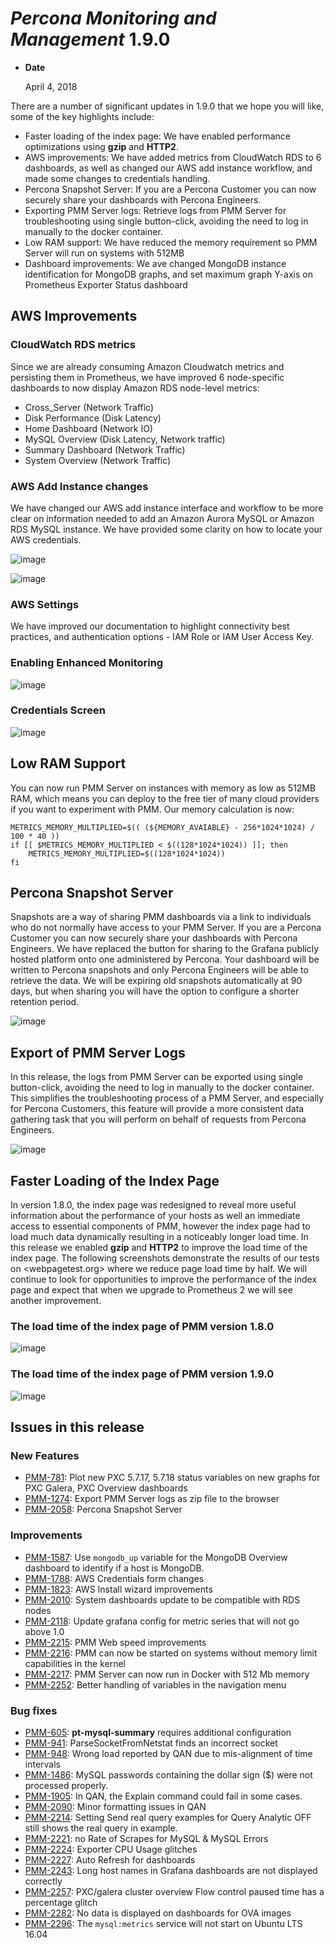 # *Percona Monitoring and Management* 1.9.0

* **Date**

    April 4, 2018

There are a number of significant updates in 1.9.0 that we hope you will like, some of the key highlights include:

* Faster loading of the index page: We have enabled performance optimizations using **gzip** and **HTTP2**.
* AWS improvements: We have added metrics from CloudWatch RDS to 6 dashboards, as well as changed our AWS add instance workflow, and made some changes to credentials handling.
* Percona Snapshot Server: If you are a Percona Customer you can now securely share your dashboards with Percona Engineers.
* Exporting PMM Server logs: Retrieve logs from PMM Server for troubleshooting using single button-click, avoiding the need to log in manually to the docker container.
* Low RAM support: We have reduced the memory requirement so PMM Server will run on systems with 512MB
* Dashboard improvements: We ave changed MongoDB instance identification for MongoDB graphs, and set maximum graph Y-axis on Prometheus Exporter Status dashboard

## AWS Improvements

### CloudWatch RDS metrics

Since we are already consuming Amazon Cloudwatch metrics and persisting them in Prometheus, we have improved 6 node-specific dashboards to now display Amazon RDS node-level metrics:

* Cross_Server (Network Traffic)
* Disk Performance (Disk Latency)
* Home Dashboard (Network IO)
* MySQL Overview (Disk Latency, Network traffic)
* Summary Dashboard (Network Traffic)
* System Overview (Network Traffic)

### AWS Add Instance changes

We have changed our AWS add instance interface and workflow to be more clear on information needed to add an Amazon Aurora MySQL or Amazon RDS MySQL instance. We have provided some clarity on how to locate your AWS credentials.

![image](../_images/1-9-0.2.png)

![image](../_images/1-9-0.3.png)

### AWS Settings

We have improved our documentation to highlight connectivity best practices, and authentication options - IAM Role or IAM User Access Key.

### Enabling Enhanced Monitoring

![image](../_images/1-9-0.4.png)

### Credentials Screen

![image](../_images/1-9-0.1.png)

## Low RAM Support

You can now run PMM Server on instances with memory as low as 512MB RAM, which means you can deploy to  the free tier of many cloud providers if you want to experiment with PMM.  Our memory calculation is now:

```
METRICS_MEMORY_MULTIPLIED=$(( (${MEMORY_AVAIABLE} - 256*1024*1024) / 100 * 40 ))
if [[ $METRICS_MEMORY_MULTIPLIED < $((128*1024*1024)) ]]; then
    METRICS_MEMORY_MULTIPLIED=$((128*1024*1024))
fi
```

## Percona Snapshot Server

Snapshots are a way of sharing PMM dashboards via a link to individuals who do not normally have access to your PMM Server.  If you are a Percona Customer you can now securely share your dashboards with Percona Engineers.  We have replaced the button for sharing to the Grafana publicly hosted platform onto one administered by Percona.  Your dashboard will be written to Percona snapshots and only Percona Engineers will be able to retrieve the data.  We will be expiring old snapshots automatically at 90 days, but when sharing you will have the option to configure a shorter retention period.

![image](../_images/1-9-0.5.png)

## Export of PMM Server Logs

In this release, the logs from PMM Server can be exported using single button-click, avoiding the need to log in manually to the docker container. This simplifies the troubleshooting process of a PMM Server, and especially for Percona Customers, this feature will provide a more consistent data gathering task that you will perform on behalf of requests from Percona Engineers.

![image](../_images/1-9-0.6.png)

## Faster Loading of the Index Page

In version 1.8.0, the index page was redesigned to reveal more useful information about the performance of your hosts as well an immediate access to essential components of PMM, however the index page had to load much data dynamically resulting in a noticeably longer load time. In this release we enabled **gzip** and **HTTP2** to improve the load time of the index page. The following screenshots demonstrate the results of our tests on <webpagetest.org> where we reduce page load time by half.  We will continue to look for opportunities to improve the performance of the index page and expect that when we upgrade to Prometheus 2 we will see another improvement.

### The load time of the index page of PMM version 1.8.0

![image](../_images/1-9-0.7.png)

### The load time of the index page of PMM version 1.9.0

![image](../_images/1-9-0.8.png)

## Issues in this release

### New Features

* [PMM-781](https://jira.percona.com/browse/PMM-781): Plot new PXC 5.7.17, 5.7.18 status variables on new graphs for PXC Galera, PXC Overview dashboards
* [PMM-1274](https://jira.percona.com/browse/PMM-1274): Export PMM Server logs as zip file to the browser
* [PMM-2058](https://jira.percona.com/browse/PMM-2058): Percona Snapshot Server

### Improvements

* [PMM-1587](https://jira.percona.com/browse/PMM-1587): Use `mongodb_up` variable for the MongoDB Overview dashboard to identify if a host is MongoDB.
* [PMM-1788](https://jira.percona.com/browse/PMM-1788): AWS Credentials form changes
* [PMM-1823](https://jira.percona.com/browse/PMM-1823): AWS Install wizard improvements
* [PMM-2010](https://jira.percona.com/browse/PMM-2010): System dashboards update to be compatible with RDS nodes
* [PMM-2118](https://jira.percona.com/browse/PMM-2118): Update grafana config for metric series that will not go above 1.0
* [PMM-2215](https://jira.percona.com/browse/PMM-2215): PMM Web speed improvements
* [PMM-2216](https://jira.percona.com/browse/PMM-2216): PMM can now be started on systems without memory limit capabilities in the kernel
* [PMM-2217](https://jira.percona.com/browse/PMM-2217): PMM Server can now run in Docker with 512 Mb memory
* [PMM-2252](https://jira.percona.com/browse/PMM-2252): Better handling of variables in the navigation menu

### Bug fixes

* [PMM-605](https://jira.percona.com/browse/PMM-605): **pt-mysql-summary** requires additional configuration
* [PMM-941](https://jira.percona.com/browse/PMM-941): ParseSocketFromNetstat finds an incorrect socket
* [PMM-948](https://jira.percona.com/browse/PMM-948): Wrong load reported by QAN due to mis-alignment of time intervals
* [PMM-1486](https://jira.percona.com/browse/PMM-1486): MySQL passwords containing the dollar sign ($) were not processed properly.
* [PMM-1905](https://jira.percona.com/browse/PMM-1905): In QAN, the Explain command could fail in some cases.
* [PMM-2090](https://jira.percona.com/browse/PMM-2090): Minor formatting issues in QAN
* [PMM-2214](https://jira.percona.com/browse/PMM-2214): Setting Send real query examples for Query Analytic OFF still shows the real query in example.
* [PMM-2221](https://jira.percona.com/browse/PMM-2221): no Rate of Scrapes for MySQL & MySQL Errors
* [PMM-2224](https://jira.percona.com/browse/PMM-2224): Exporter CPU Usage glitches
* [PMM-2227](https://jira.percona.com/browse/PMM-2227): Auto Refresh for dashboards
* [PMM-2243](https://jira.percona.com/browse/PMM-2243): Long host names in Grafana dashboards are not displayed correctly
* [PMM-2257](https://jira.percona.com/browse/PMM-2257): PXC/galera cluster overview Flow control paused time has a percentage glitch
* [PMM-2282](https://jira.percona.com/browse/PMM-2282): No data is displayed on dashboards for OVA images
* [PMM-2296](https://jira.percona.com/browse/PMM-2296): The `mysql:metrics` service will not start on Ubuntu LTS 16.04
